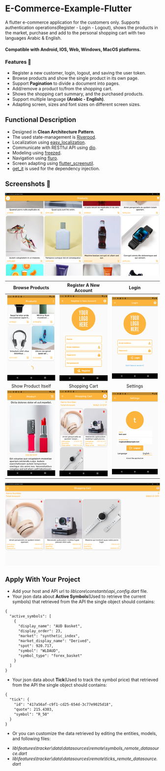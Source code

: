 # E-Commerce-Example-Flutter
A flutter e-commerce application for the customers only. Supports authentication operations(Register - Login - Logout), shows the products in the market, purchase and add to the personal shopping cart with two languages Arabic & English.

#### Compatible with **Android, IOS, Web, Windows, MacOS** platforms.

### Features 🚀
- Register a new customer, login, logout, and saving the user token.
- Browse products and show the single product in its own page.
- Support **Pagination** to divide a document into pages.
- Add/remove a product to/from the shopping cart.
- Shows the shopping cart summary, and the purchased products. 
- Support multiple language **(Arabic - English)**.
- Adapting screen, sizes and font sizes on different screen sizes.

## Functional Description
- Designed in **Clean Architecture Pattern**.
- The used state-management is [Riverpod](https://pub.dev/packages/flutter_riverpod).
- Localization using [easy_localization](https://pub.dev/packages/easy_localization).
- Communicate with RESTful API using [dio](https://pub.dev/packages/dio).
- Modeling using [freezed](https://pub.dev/packages/freezed).
- Navigation using [fluro](https://pub.dev/packages/fluro).
- Screen adapting using [flutter_screenutil](https://pub.dev/packages/flutter_screenutil).
- [get_it](https://pub.dev/packages/get_it) is used for the dependency injection.

## Screenshots 🎉
![products-desktop](screenshots/products-desktop2.png) 

Browse Products  |  Register A New Account  |  Login
:-------------------------:|:-------------------------:|:-------------------------:
![products](screenshots/products2.png)  |  ![register](screenshots/register.png)  |  ![login](screenshots/login.png)
Show Product Itself  |  Shopping Cart  |  Settings
![product](screenshots/product.png)  |  ![cart](screenshots/cart.png)  |  ![settings](screenshots/settings.png)

![cart-desktop](screenshots/cart-desktop.png) 

## Apply With Your Project
- Add your host and API url to *lib\core\constants\api_config.dart* file. 
- Your json data about **Active Symbols**(Used to retrieve the current symbols) that retrieved from the API the single object should contains:
```
{
  "active_symbols": [
    {
      "display_name": "AUD Basket",
      "display_order": 23,
      "market": "synthetic_index",
      "market_display_name": "Derived",
      "spot": 920.717,
      "symbol": "WLDAUD",
      "symbol_type": "forex_basket"
    }
  ]
}
```
- Your json data about **Tick**(Used to track the symbol price) that retrieved from the API the single object should contains:
```
{
  "tick": {
    "id": "417a56af-c9f1-cd25-654d-3c77e9025d18",
    "quote": 215.4303,
    "symbol": "R_50"
  }
}
```
- Or you can customize the data retrieved by editing the entities, models, and following files:
* *lib\features\tracker\data\datasources\remote\symbols_remote_datasource.dart*
* *lib\features\tracker\data\datasources\remote\ticks_remote_datasource.dart*



